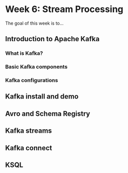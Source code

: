 # Week 6: Stream Processing

The goal of this week is to...

## Introduction to Apache Kafka

### What is Kafka?

### Basic Kafka components

### Kafka configurations

## Kafka install and demo

## Avro and Schema Registry

## Kafka streams

## Kafka connect

## KSQL
